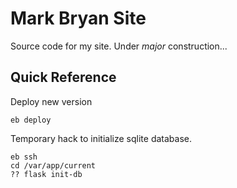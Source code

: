 # Mark Bryan Site

Source code for my site. Under _major_ construction...

## Quick Reference

Deploy new version

```
eb deploy
```

Temporary hack to initialize sqlite database.

```
eb ssh
cd /var/app/current
?? flask init-db
```
